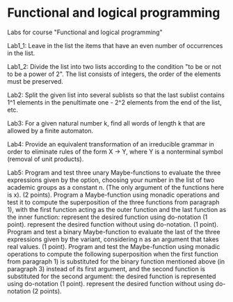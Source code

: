 # Functional and logical programming
Labs for course "Functional and logical programming"

Lab1_1: Leave in the list the items that have an even number of occurrences in the list.

Lab1_2: Divide the list into two lists according to the condition "to be or not to be a power of 2". The list consists of integers, the order of the elements must be preserved.

Lab2: Split the given list into several sublists so that the last sublist contains 1^1 elements in the penultimate one - 2^2 elements from the end of the list, etc.

Lab3: For a given natural number k, find all words of length k that are allowed by a finite automaton.

Lab4: Provide an equivalent transformation of an irreducible grammar in order to eliminate rules of the form X → Y, where Y is a nonterminal symbol (removal of unit products).

Lab5: Program and test three unary Maybe-functions to evaluate the three expressions given by the option, choosing your number in the list of two academic groups as a constant n. (The only argument of the functions here is x). (2 points).
Program a Maybe-function using monadic operations and test it to compute the superposition of the three functions from paragraph 1), with the first function acting as the outer function and the last function as the inner function:
represent the desired function using do-notation (1 point).
represent the desired function without using do-notation. (1 point).
Program and test a binary Maybe-function to evaluate the last of the three expressions given by the variant, considering n as an argument that takes real values. (1 point).
Program and test the Maybe-function using monadic operations to compute the following superposition when the first function from paragraph 1) is substituted for the binary function mentioned above (in paragraph 3) instead of its first argument, and the second function is substituted for the second argument:
the desired function is represented using do-notation (1 point).
represent the desired function without using do-notation (2 points).
